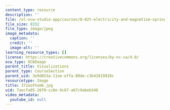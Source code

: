 ```yaml
---
content_type: resource
description: ''
file: /ol-ocw-studio-app/courses/8-02t-electricity-and-magnetism-spring-2005/7aecfa0526f0cc0e9c67a67c9abeb346_37zoothumb.jpg
file_size: 8332
file_type: image/jpeg
image_metadata:
  caption: ''
  credit: ''
  image-alt: ''
learning_resource_types: []
license: https://creativecommons.org/licenses/by-nc-sa/4.0/
ocw_type: OCWImage
parent_title: Visualizations
parent_type: CourseSection
parent_uid: 3e9d053a-11ee-effa-00de-c3b42819928c
resourcetype: Image
title: 37zoothumb.jpg
uid: 7aecfa05-26f0-cc0e-9c67-a67c9abeb346
video_metadata:
  youtube_id: null
---
```

